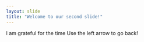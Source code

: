 ```yaml
---
layout: slide
title: "Welcome to our second slide!"
---
```

I am grateful for the time
Use the left arrow to go back!
